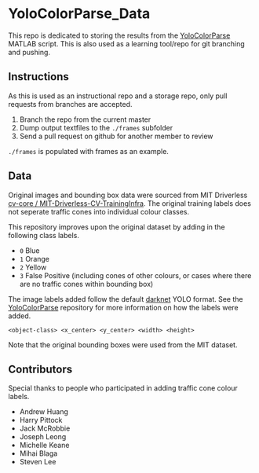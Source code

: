 # YoloColorParse_Data
This repo is dedicated to storing the results from the [YoloColorParse](https://github.com/MURDriverless/YoloColorParse) MATLAB script. This is also used as a learning tool/repo for git branching and pushing.

## Instructions
As this is used as an instructional repo and a storage repo, only pull requests from branches are accepted.

1. Branch the repo from the current master
2. Dump output textfiles to the `./frames` subfolder
3. Send a pull request on github for another member to review

`./frames` is populated with frames as an example.

## Data

Original images and bounding box data were sourced from MIT Driverless [cv-core
/
MIT-Driverless-CV-TrainingInfra](https://github.com/cv-core/MIT-Driverless-CV-TrainingInfra/tree/master/CVC-YOLOv3). The original training labels does not seperate traffic cones into individual colour classes.

This repository improves upon the original dataset by adding in the following class labels.

* `0` Blue
* `1` Orange
* `2` Yellow
* `3` False Positive (including cones of other colours, or cases where there are no traffic cones within bounding box)

The image labels added follow the default [darknet](https://github.com/AlexeyAB/darknet) YOLO format. See the [YoloColorParse](https://github.com/MURDriverless/YoloColorParse) repository for more information on how the labels were added.

```
<object-class> <x_center> <y_center> <width> <height>
```

Note that the original bounding boxes were used from the MIT dataset.


## Contributors

Special thanks to people who participated in adding traffic cone colour labels.

* Andrew Huang
* Harry Pittock
* Jack McRobbie
* Joseph Leong
* Michelle Keane
* Mihai Blaga
* Steven Lee
